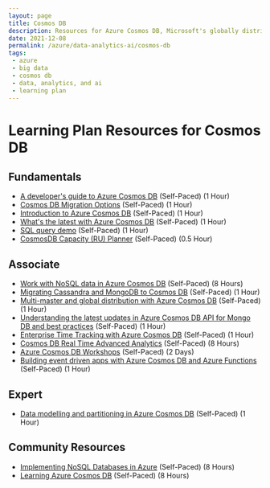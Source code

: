 ```yaml
---
layout: page
title: Cosmos DB
description: Resources for Azure Cosmos DB, Microsoft's globally distributed no-sql database
date: 2021-12-08
permalink: /azure/data-analytics-ai/cosmos-db
tags: 
 - azure
 - big data
 - cosmos db
 - data, analytics, and ai
 - learning plan
---
```


# Learning Plan Resources for Cosmos DB

## Fundamentals

* [A developer's guide to Azure Cosmos DB](https://m.youtube.com/watch?v=v3GnsHk6YZs) (Self-Paced) (1 Hour)
* [Cosmos DB Migration Options](https://docs.microsoft.com/en-us/azure/cosmos-db/cosmosdb-migrationchoices) (Self-Paced) (1 Hour)
* [Introduction to Azure Cosmos DB](https://docs.microsoft.com/en-us/azure/cosmos-db/introduction) (Self-Paced) (1 Hour)
* [What's the latest with Azure Cosmos DB](https://m.youtube.com/watch?v=ZCG6weeP08M) (Self-Paced) (1 Hour)
* [SQL query demo](https://www.documentdb.com/sql/demo) (Self-Paced) (1 Hour)
* [CosmosDB Capacity (RU) Planner](https://cosmos.azure.com/capacitycalculator/) (Self-Paced) (0.5 Hour)

## Associate

* [Work with NoSQL data in Azure Cosmos DB](https://docs.microsoft.com/en-us/learn/paths/work-with-nosql-data-in-azure-cosmos-db/) (Self-Paced) (8 Hours)
* [Migrating Cassandra and MongoDB to Cosmos DB](https://docs.microsoft.com/en-us/learn/paths/migrate-cassandra-mongo-db-workloads-to-cosmos-db/) (Self-Paced) (1 Hour)
* [Multi-master and global distribution with Azure Cosmos DB](https://www.youtube.com/watch?v=ddo1WVCPAfM) (Self-Paced) (1 Hour)
* [Understanding the latest updates in Azure Cosmos DB API for Mongo DB and best practices](https://www.youtube.com/watch?v=w7d5BAlHGoI) (Self-Paced) (1 Hour)
* [Enterprise Time Tracking with Azure Cosmos DB](https://myignite.techcommunity.microsoft.com/sessions/84631?source=sessions) (Self-Paced) (1 Hour)
* [Cosmos DB Real Time Advanced Analytics](https://github.com/Microsoft/MCW-Cosmos-DB-Real-Time-Advanced-Analytics) (Self-Paced) (8 Hours)
* [Azure Cosmos DB Workshops](https://azurecosmosdb.github.io/labs/) (Self-Paced) (2 Days)
* [Building event driven apps with Azure Cosmos DB and Azure Functions](https://www.youtube.com/watch?v=faXkCccz5eA) (Self-Paced) (1 Hour)

## Expert

* [Data modelling and partitioning in Azure Cosmos DB](https://www.youtube.com/watch?v=utdxvAhIlcY) (Self-Paced) (1 Hour)

## Community Resources

* [Implementing NoSQL Databases in Azure](https://www.pluralsight.com/courses/microsoft-azure-nosql-databases-implementing) (Self-Paced) (8 Hours)
* [Learning Azure Cosmos DB](https://www.pluralsight.com/courses/azure-cosmos-db) (Self-Paced) (8 Hours)
